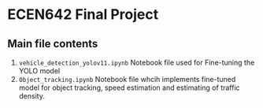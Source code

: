 # ECEN642 Final Project

## Main file contents
1. `vehicle_detection_yolov11.ipynb` Notebook file used for Fine-tuning the YOLO model
2. `Object_tracking.ipynb` Notebook file whcih implements fine-tuned model for object tracking, speed estimation and estimating of traffic density.
